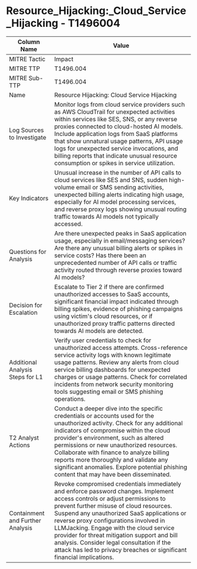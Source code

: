 # Resource_Hijacking:_Cloud_Service_Hijacking - T1496004

| Column Name | Value |
|-------------|-------|
| MITRE Tactic | Impact |
| MITRE TTP | T1496.004 |
| MITRE Sub-TTP | T1496.004 |
| Name | Resource Hijacking: Cloud Service Hijacking |
| Log Sources to Investigate | Monitor logs from cloud service providers such as AWS CloudTrail for unexpected activities within services like SES, SNS, or any reverse proxies connected to cloud-hosted AI models. Include application logs from SaaS platforms that show unnatural usage patterns, API usage logs for unexpected service invocations, and billing reports that indicate unusual resource consumption or spikes in service utilization. |
| Key Indicators | Unusual increase in the number of API calls to cloud services like SES and SNS, sudden high-volume email or SMS sending activities, unexpected billing alerts indicating high usage, especially for AI model processing services, and reverse proxy logs showing unusual routing traffic towards AI models not typically accessed. |
| Questions for Analysis | Are there unexpected peaks in SaaS application usage, especially in email/messaging services? Are there any unusual billing alerts or spikes in service costs? Has there been an unprecedented number of API calls or traffic activity routed through reverse proxies toward AI models? |
| Decision for Escalation | Escalate to Tier 2 if there are confirmed unauthorized accesses to SaaS accounts, significant financial impact indicated through billing spikes, evidence of phishing campaigns using victim's cloud resources, or if unauthorized proxy traffic patterns directed towards AI models are detected. |
| Additional Analysis Steps for L1 | Verify user credentials to check for unauthorized access attempts. Cross-reference service activity logs with known legitimate usage patterns. Review any alerts from cloud service billing dashboards for unexpected charges or usage patterns. Check for correlated incidents from network security monitoring tools suggesting email or SMS phishing operations. |
| T2 Analyst Actions | Conduct a deeper dive into the specific credentials or accounts used for the unauthorized activity. Check for any additional indicators of compromise within the cloud provider's environment, such as altered permissions or new unauthorized resources. Collaborate with finance to analyze billing reports more thoroughly and validate any significant anomalies. Explore potential phishing content that may have been disseminated. |
| Containment and Further Analysis | Revoke compromised credentials immediately and enforce password changes. Implement access controls or adjust permissions to prevent further misuse of cloud resources. Suspend any unauthorized SaaS applications or reverse proxy configurations involved in LLMJacking. Engage with the cloud service provider for threat mitigation support and bill analysis. Consider legal consultation if the attack has led to privacy breaches or significant financial implications. |
